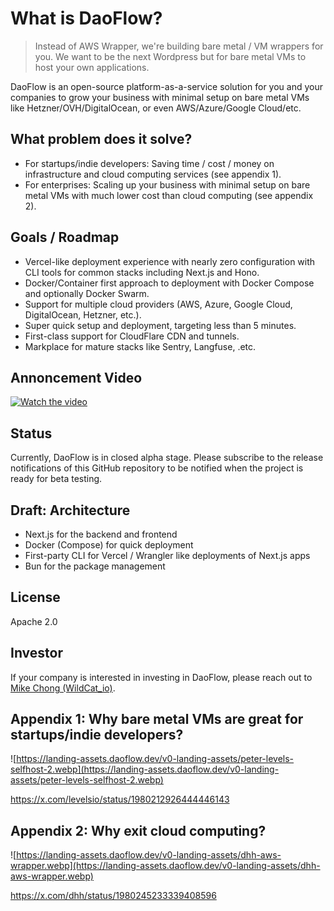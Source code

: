 # What is DaoFlow?

> Instead of AWS Wrapper, we're building bare metal / VM wrappers for you.
> We want to be the next Wordpress but for bare metal VMs to host your own applications.

DaoFlow is an open-source platform-as-a-service solution for you and your companies to grow your business with minimal setup on bare metal VMs like Hetzner/OVH/DigitalOcean, or even AWS/Azure/Google Cloud/etc.


## What problem does it solve?

- For startups/indie developers: Saving time / cost / money on infrastructure and cloud computing services (see appendix 1).
- For enterprises: Scaling up your business with minimal setup on bare metal VMs with much lower cost than cloud computing (see appendix 2).

## Goals / Roadmap

- Vercel-like deployment experience with nearly zero configuration with CLI tools for common stacks including Next.js and Hono.
- Docker/Container first approach to deployment with Docker Compose and optionally Docker Swarm.
- Support for multiple cloud providers (AWS, Azure, Google Cloud, DigitalOcean, Hetzner, etc.).
- Super quick setup and deployment, targeting less than 5 minutes.
- First-class support for CloudFlare CDN and tunnels.
- Markplace for mature stacks like Sentry, Langfuse, .etc.

## Annoncement Video

[![Watch the video](https://landing-assets.daoflow.dev/v0-landing-assets/video-cover-shots.webp)](https://www.youtube.com/watch?v=pR8PWmwXCYk)


## Status

Currently, DaoFlow is in closed alpha stage. Please subscribe to the release notifications of this GitHub repository to be notified when the project is ready for beta testing.

## Draft: Architecture

- Next.js for the backend and frontend
- Docker (Compose) for quick deployment
- First-party CLI for Vercel / Wrangler like deployments of Next.js apps
- Bun for the package management

## License

Apache 2.0

## Investor

If your company is interested in investing in DaoFlow, please reach out to [Mike Chong (WildCat_io)](https://twitter.com/wildcat_io).

## Appendix 1: Why bare metal VMs are great for startups/indie developers?

![https://landing-assets.daoflow.dev/v0-landing-assets/peter-levels-selfhost-2.webp](https://landing-assets.daoflow.dev/v0-landing-assets/peter-levels-selfhost-2.webp)

<https://x.com/levelsio/status/1980212926444446143>


## Appendix 2: Why exit cloud computing?

![https://landing-assets.daoflow.dev/v0-landing-assets/dhh-aws-wrapper.webp](https://landing-assets.daoflow.dev/v0-landing-assets/dhh-aws-wrapper.webp)

<https://x.com/dhh/status/1980245233339408596>
